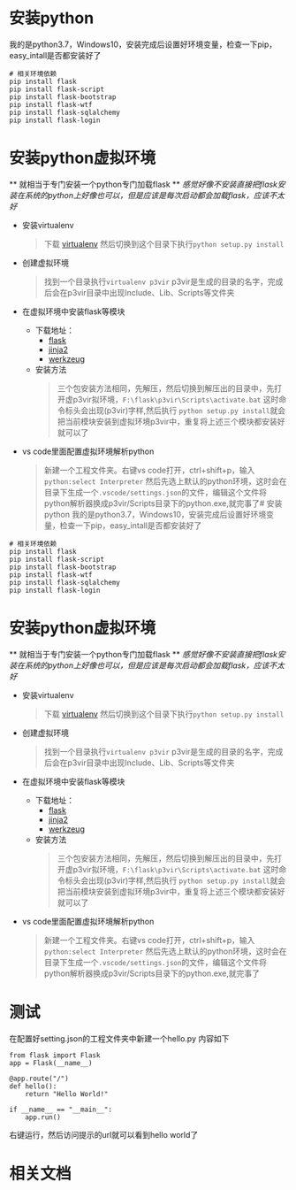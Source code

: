 # 安装python
我的是python3.7，Windows10，安装完成后设置好环境变量，检查一下pip，easy_intall是否都安装好了
```
# 相关环境依赖 
pip install flask
pip install flask-script
pip install flask-bootstrap
pip install flask-wtf
pip install flask-sqlalchemy
pip install flask-login
```


# 安装python虚拟环境
** 就相当于专门安装一个python专门加载flask **
*感觉好像不安装直接把flask安装在系统的python上好像也可以，但是应该是每次启动都会加载flask，应该不太好*
- 安装virtualenv
	> 下载 [virtualenv](https://github.com/pypa/virtualenv/tree/master) 然后切换到这个目录下执行`python setup.py install`
- 创建虚拟环境
	> 找到一个目录执行`virtualenv p3vir` p3vir是生成的目录的名字，完成后会在p3vir目录中出现Include、Lib、Scripts等文件夹 

- 在虚拟环境中安装flask等模块
	- 下载地址：
		- [flask](https://github.com/mitsuhiko/flask)
		- [jinja2](https://github.com/mitsuhiko/jinja2)
		- [werkzeug](https://github.com/mitsuhiko/werkzeug)
	- 安装方法
		> 三个包安装方法相同，先解压，然后切换到解压出的目录中，先打开虚p3vir拟环境，`F:\flask\p3vir\Scripts\activate.bat` 这时命令标头会出现(p3vir)字样,然后执行 `python setup.py install`就会把当前模块安装到虚拟环境p3vir中，重复将上述三个模块都安装好就可以了

- vs code里面配置虚拟环境解析python
	> 新建一个工程文件夹。右键vs code打开，ctrl+shift+p，输入`python:select Interpreter` 然后先选上默认的python环境，这时会在目录下生成一个`.vscode/settings.json`的文件，编辑这个文件将python解析器换成p3vir/Scripts目录下的python.exe,就完事了# 安装python
我的是python3.7，Windows10，安装完成后设置好环境变量，检查一下pip，easy_intall是否都安装好了
```
# 相关环境依赖 
pip install flask
pip install flask-script
pip install flask-bootstrap
pip install flask-wtf
pip install flask-sqlalchemy
pip install flask-login
```


# 安装python虚拟环境
** 就相当于专门安装一个python专门加载flask **
*感觉好像不安装直接把flask安装在系统的python上好像也可以，但是应该是每次启动都会加载flask，应该不太好*
- 安装virtualenv
	> 下载 [virtualenv](https://github.com/pypa/virtualenv/tree/master) 然后切换到这个目录下执行`python setup.py install`
- 创建虚拟环境
	> 找到一个目录执行`virtualenv p3vir` p3vir是生成的目录的名字，完成后会在p3vir目录中出现Include、Lib、Scripts等文件夹 

- 在虚拟环境中安装flask等模块
	- 下载地址：
		- [flask](https://github.com/mitsuhiko/flask)
		- [jinja2](https://github.com/mitsuhiko/jinja2)
		- [werkzeug](https://github.com/mitsuhiko/werkzeug)
	- 安装方法
		> 三个包安装方法相同，先解压，然后切换到解压出的目录中，先打开虚p3vir拟环境，`F:\flask\p3vir\Scripts\activate.bat` 这时命令标头会出现(p3vir)字样,然后执行 `python setup.py install`就会把当前模块安装到虚拟环境p3vir中，重复将上述三个模块都安装好就可以了

- vs code里面配置虚拟环境解析python
	> 新建一个工程文件夹。右键vs code打开，ctrl+shift+p，输入`python:select Interpreter` 然后先选上默认的python环境，这时会在目录下生成一个`.vscode/settings.json`的文件，编辑这个文件将python解析器换成p3vir/Scripts目录下的python.exe,就完事了

# 测试
在配置好setting.json的工程文件夹中新建一个hello.py 内容如下
```
from flask import Flask  
app = Flask(__name__)  
 
@app.route("/")  
def hello():  
    return "Hello World!"  
  
if __name__ == "__main__":  
    app.run() 
```
右键运行，然后访问提示的url就可以看到hello world了


# 相关文档
[]()
